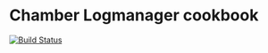 # Chamber Logmanager cookbook
[![Build Status](https://travis-ci.org/rchukh/chamber-logmanager.svg)](https://travis-ci.org/rchukh/chamber-logmanager)
